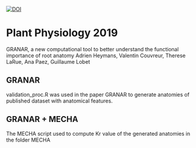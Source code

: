 [![DOI](https://zenodo.org/badge/DOI/10.5281/zenodo.3471485.svg)](https://doi.org/10.5281/zenodo.3471485)

# Plant Physiology 2019

GRANAR, a new computational tool to better understand the functional importance of root anatomy
Adrien Heymans, Valentin Couvreur, Therese LaRue, Ana Paez, Guillaume Lobet

## GRANAR
validation_proc.R was used in the paper GRANAR to generate anatomies of published dataset with anatomical features.

## GRANAR + MECHA
The MECHA script used to compute Kr value of the generated anatomies in the folder MECHA


